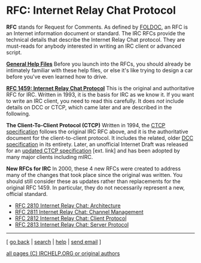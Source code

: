 # RFC: Internet Relay Chat Protocol

**RFC** stands for Request for Comments. As defined by [FOLDOC](http://foldoc.doc.ic.ac.uk/foldoc/foldoc.cgi?query=RFC&action=Search), an RFC is an Internet information document or standard. The IRC RFCs provide the technical details that describe the Internet Relay Chat protocol. They are must-reads for anybody interested in writing an IRC client or advanced script. 

**[General Help Files](/irchelp/faq.html)**      Before you launch into the RFCs, you should already be intimately familiar with these help files, or else it's like trying to design a car before you've even learned how to drive. 

**[RFC 1459: Internet Relay Chat Protocol](rfc.html)**      This is the original and authoritative RFC for IRC. Written in 1993, it is the basis for IRC as we know it. If you want to write an IRC client, you need to read this carefully. It does _not_ include details on DCC or CTCP, which came later and are described in the following. 

**The Client-To-Client Protocol (CTCP)**      Written in 1994, the [CTCP specification](ctcpspec.html) follows the original IRC RFC above, and it is the authoritative document for the client-to-client protocol. It includes the related, older [DCC specification](dccspec.html) in its entirety. Later, an unofficial Internet Draft was released for an [updated CTCP specification](http://www.invlogic.com/irc/ctcp.html) [ext. link] and has been adopted by many major clients including mIRC. 

**New RFCs for IRC**      In 2000, these 4 new RFCs were created to address many of the changes that took place since the original was written. You should still consider these as updates rather than replacements for the original RFC 1459. In particular, they do not necessarily represent a new, official standard. 

  * [RFC 2810 Internet Relay Chat: Architecture](rfc2810.txt)
  * [RFC 2811 Internet Relay Chat: Channel Management](rfc2811.txt)
  * [RFC 2812 Internet Relay Chat: Client Protocol](rfc2812.txt)
  * [RFC 2813 Internet Relay Chat: Server Protocol](rfc2813.txt)

* * *



[ [go back](/irchelp/) | [search](/irchelp/search_engine.cgi) |
[help](/irchelp/help.html) | [send email](/irchelp/mail.cgi) ]

[all pages (C) IRCHELP.ORG or original authors](/irchelp/credit.html)

